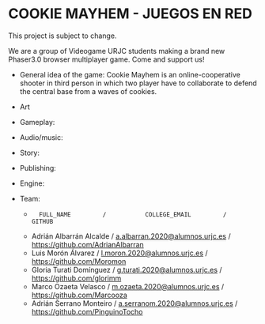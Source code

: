 # COOKIE MAYHEM - JUEGOS EN RED

This project is subject to change.

We are a group of Videogame URJC students making a brand new Phaser3.0 browser multiplayer game. Come and support us!

- General idea of the game:
Cookie Mayhem is an online-cooperative shooter in third person in which two player have to collaborate to defend the central base from a waves of cookies. 

- Art

- Gameplay:

- Audio/music:

- Story:

- Publishing:

- Engine:

- Team:
  -       FULL_NAME         /           COLLEGE_EMAIL         /     GITHUB   
  - Adrián Albarrán Alcalde / a.albarran.2020@alumnos.urjc.es / https://github.com/AdrianAlbarran
  - Luis Morón Álvarez      / l.moron.2020@alumnos.urjc.es    / https://github.com/Moromon
  - Gloria Turati Domínguez / g.turati.2020@alumnos.urjc.es   / https://github.com/glorimm
  - Marco Ozaeta Velasco    / m.ozaeta.2020@alumnos.urjc.es   / https://github.com/Marcooza
  - Adrián Serrano Monteiro / a.serranom.2020@alumnos.urjc.es / https://github.com/PinguinoTocho
